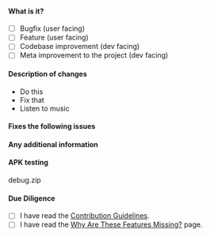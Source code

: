 <!-- Please fill out all this information. -->

#### What is it?
- [ ] Bugfix (user facing)
- [ ] Feature (user facing)
- [ ] Codebase improvement (dev facing)
- [ ] Meta improvement to the project (dev facing)

#### Description of changes
<!-- Bullet points or free-form text -->
- Do this
- Fix that
- Listen to music

#### Fixes the following issues
<!-- Also add any other links relevant to your change. -->

#### Any additional information
<!-- Also add any information relevant to this PR. -->

#### APK testing
<!-- Please create a debug APK for your changes, if possible. -->
debug.zip

#### Due Diligence
- [ ] I have read the [Contribution Guidelines](https://github.com/OxygenCobalt/Auxio/blob/dev/.github/CONTRIBUTING.md).
- [ ] I have read the [Why Are These Features Missing?](https://github.com/OxygenCobalt/Auxio/wiki/Why-Are-These-Features-Missing%3F) page.